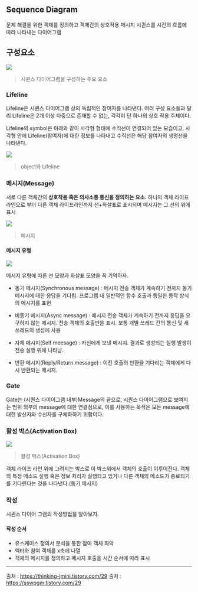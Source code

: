 ## Sequence Diagram

문제 해결을 위한 객체를 정의하고 객체간의 상호작용 메시지 시퀸스를 시간의 흐름에 따라 나타내는 다이어그램


## 구성요소

<img src="https://github.com/dongseoklee1541/programming_concept/blob/master/pic/sequence-diagram-overview.png?raw">

> 시퀸스 다이어그램을 구성하는 주요 요소

### Lifeline
Lifeline은 시퀸스 다이어그램 상의 독립적인 참여자를 나타낸다. 여러 구성 요소들과 달리 Lifeline은 2개 이상 다중으로 존재할 수 없는, 각각이
단 하나의 상호 작용 주체이다.

Lifeline의 symbol은 아래와 같이 사각형 형태에 수직선이 연결되어 있는 모습이고, 사각형 안에 Lifeline(참여자)에 대한 정보를 나타내고
수직선은 해당 참여자의 생명선을 나타낸다.

<img src="https://github.com/dongseoklee1541/programming_concept/blob/master/pic/object_lifeline.png?raw=true">

> object와 Lifeline

### 메시지(Message)

서로 다른 객체간의 **상호작용 혹은 의사소통 통신을 정의하는 요소.** 하나의 객체 라이프라인으로 부터 다른 객체 라이프라인까지 선+화살표로 표시되며
메시지는 그 선의 위에 표시

<img src="https://github.com/dongseoklee1541/programming_concept/blob/master/pic/message.png?raw=true">

> 메시지

#### 메시지 유형

<img src="https://github.com/dongseoklee1541/programming_concept/blob/master/pic/message_type.png?raw=true">

메시지 유형에 따른 선 모양과 화살표 모양을 꼭 기억하자.

* 동기 메시지(Synchronous message) : 메시지 전송 객체가 계속하기 전까지 동기 메시지에 대한 응답을 기다림. 프로그램 내 일반적인 함수 호출과
동일한 동작 방식의 메시지를 표현

* 비동기 메시지(Async message) : 메시지 전송 객체가 계속하기 전까지 응답을 요구하지 않는 메시지. 전송 객체의 호출만을 표시. 보통 개별 쓰레드
간의 통신 및 새 쓰레드의 생성에 사용

* 자체 메시지(Self meesage) : 자신에게 보낸 메시지. 결과로 생성되는 실행 발생이 전송 실행 위에 나타남.

* 반환 메시지(Reply/Return message) : 이전 호출의 반환을 기다리는 객체에게 다시 반환되는 메시지.

### Gate
Gate는 (시퀀스 다이어그램 내부)Message의 끝으로, 시퀀스 다이어그램으로 보여지는 범위 외부의 message에 대한 연결점으로, 이를 사용하는 목적은
모든 message에 대한 발신자와 수신자를 구체화하기 위함이다.

### 활성 박스(Activation Box)

<img src="https://github.com/dongseoklee1541/programming_concept/blob/master/pic/activation_box.png?raw=true">

> 활성 박스(Activation Box)

객체 라이프 라인 위에 그려지는 박스로 이 박스위에서 객체의 호출이 이루어진다. 객체의 특정 메소드 실행 혹은 정보 처리가 실행되고 있거나
다른 객체의 메소드가 종료되기를 기다린다는 것을 나타낸다.(동기 메시지)

### 작성
시퀸스 다이어 그램의 작성방법을 알아보자.

#### 작성 순서

* 유스케이스 정의서 분석을 통한 참여 객체 파악
* 액터와 참여 객체를 x축에 나열
* 객체의 메시지를 정의하고 메시지 호출을 시간 순서에 따라 표시



---
출처 : https://thinking-jmini.tistory.com/29
출처 : https://sswpgm.tistory.com/29
